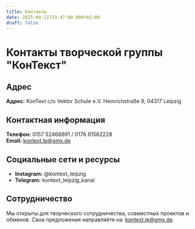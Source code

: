 ```yaml
---
title: Контакты
date: 2025-09-11T23:47:00.000+02:00
draft: false
---
```

# Контакты творческой группы "КонТекст"

## Адрес

**Адрес:** KonText c/o Vektor Schule e.V.
Heinrichstraße 9, 04317 Leipzig

## Контактная информация

**Телефон:** 0157 52468891 / 0176 61562228\
**Email:** kontext.le@gmx.de  

## Социальные сети и ресурсы

* **Instagram:** [](https://instagram.com/kontext_theater) @kontext_leipzig[](https://instagram.com/kontext_theater)
* **Telegram:** kontext_leipzig_kanal[](https://t.me/kontext_news)

## Сотрудничество

Мы открыты для творческого сотрудничества, совместных проектов и обменов. Свои предложения направляйте на: kontext.le@gmx.de